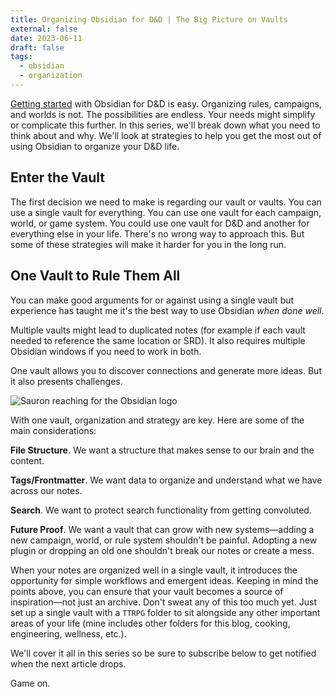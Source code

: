 ```yaml
---
title: Organizing Obsidian for D&D | The Big Picture on Vaults
external: false
date: 2023-06-11
draft: false
tags:
  - obsidian
  - organization
---
```


[Getting started](/blog/getting-started-with-obsidian-dnd/) with Obsidian for D&D is easy. Organizing rules, campaigns, and worlds is not. The possibilities are endless. Your needs might simplify or complicate this further. In this series, we'll break down what you need to think about and why. We'll look at strategies to help you get the most out of using Obsidian to organize your D&D life.

## Enter the Vault
The first decision we need to make is regarding our vault or vaults. You can use a single vault for everything. You can use one vault for each campaign, world, or game system. You could use one vault for D&D and another for everything else in your life. There's no wrong way to approach this. But some of these strategies will make it harder for you in the long run.

## One Vault to Rule Them All
You can make good arguments for or against using a single vault but experience has taught me it's the best way to use Obsidian *when done well*. 

Multiple vaults might lead to duplicated notes (for example if each vault needed to reference the same location or SRD). It also requires multiple Obsidian windows if you need to work in both.

One vault allows you to discover connections and generate more ideas. But it also presents challenges.

![Sauron reaching for the Obsidian logo](/images/OneVaultRuleAll.png)

With one vault, organization and strategy are key. Here are some of the main considerations:

**File Structure**. We want a structure that makes sense to our brain and the content.

**Tags/Frontmatter**. We want data to organize and understand what we have across our notes.

**Search**. We want to protect search functionality from getting convoluted.

**Future Proof**. We want a vault that can grow with new systems—adding a new campaign, world, or rule system shouldn't be painful. Adopting a new plugin or dropping an old one shouldn't break our notes or create a mess.

When your notes are organized well in a single vault, it introduces the opportunity for simple workflows and emergent ideas. Keeping in mind the points above, you can ensure that your vault becomes a source of inspiration—not just an archive. Don't sweat any of this too much yet. Just set up a single vault with a `TTRPG` folder to sit alongside any other important areas of your life (mine includes other folders for this blog, cooking, engineering, wellness, etc.). 

We'll cover it all in this series so be sure to subscribe below to get notified when the next article drops.

Game on.